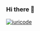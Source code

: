 ### Hi there 👋
[![iuricode](https://github-readme-stats.vercel.app/api/top-langs/?username=guilherme-bravo&hide=html&layout=compact&theme=default)](https://github.com/iuricode/)

<!--
**guilherme-bravo/guilherme-bravo** is a ✨ _special_ ✨ repository because its `README.md` (this file) appears on your GitHub profile.

Here are some ideas to get you started:

- 🔭 I’m currently working on ...
- 🌱 I’m currently learning ...
- 👯 I’m looking to collaborate on ...
- 🤔 I’m looking for help with ...
- 💬 Ask me about ...
- 📫 How to reach me: ...
- 😄 Pronouns: ...
- ⚡ Fun fact: ...
-->
